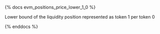 {% docs evm_positions_price_lower_1_0 %}

Lower bound of the liquidity position represented as token 1 per token 0

{% enddocs %}

